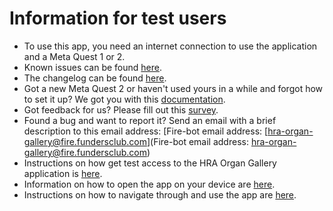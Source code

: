 # Information for test users

* To use this app, you need an internet connection to use the application and a Meta Quest 1 or 2. 
* Known issues can be found [here](CHANGELOG.md#known-issues).
* The changelog can be found [here](CHANGELOG.md).
* Got a new Meta Quest 2 or haven't used yours in a while and forgot how to set it up? We got you with this [documentation](https://www.figma.com/proto/0MgWkoPyuWLWb8esFsYya5/CNS-Documentation?page-id=0%3A1&node-id=2%3A3&viewport=625%2C94%2C0.05&scaling=contain).
* Got feedback for us? Please fill out this [survey](https://iu.co1.qualtrics.com/jfe/form/SV_dgLtaRiHNlUVgBE).
* Found a bug and want to report it? Send an email with a brief description to this email address: [Fire-bot email address: [hra-organ-gallery@fire.fundersclub.com](Fire-bot email address: hra-organ-gallery@fire.fundersclub.com)
* Instructions on how get test access to the HRA Organ Gallery application is [here](https://www.figma.com/proto/TopdFvriKNcV9Af2Hgo8aK/Documentation-Organ?page-id=0%3A1&node-id=12%3A6).
* Information on how to open the app on your device are [here](https://drive.google.com/file/d/1JStwH-f-c9rOj82hl2V58zHBal3jEHXi/view).
* Instructions on how to navigate through and use the app are [here](https://youtu.be/V3rmLTANDC8).